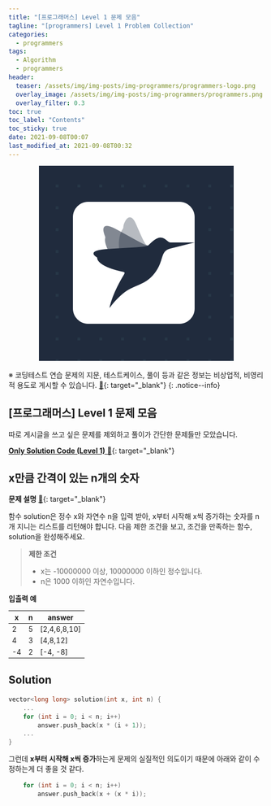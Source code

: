 ```yaml
---
title: "[프로그래머스] Level 1 문제 모음"
tagline: "[programmers] Level 1 Problem Collection"
categories:
  - programmers
tags:
  - Algorithm
  - programmers
header:
  teaser: /assets/img/img-posts/img-programmers/programmers-logo.png
  overlay_image: /assets/img/img-posts/img-programmers/programmers.png
  overlay_filter: 0.3
toc: true
toc_label: "Contents"
toc_sticky: true
date: 2021-09-08T00:07
last_modified_at: 2021-09-08T00:32
---
```



<div align="center">
  <a href="https://programmers.co.kr" target="_blank">
    <img src="/assets/img/img-posts/img-programmers/programmers-logo.png">
  </a>
</div>


※ 코딩테스트 연습 문제의 지문, 테스트케이스, 풀이 등과 같은 정보는 비상업적, 비영리적 용도로 게시할 수 있습니다. [&#x1F517;](https://programmers.zendesk.com/hc/ko/articles/360034546572-%ED%94%84%EB%A1%9C%EA%B7%B8%EB%9E%98%EB%A8%B8%EC%8A%A4%EC%9D%98-%EC%95%8C%EA%B3%A0%EB%A6%AC%EC%A6%98-%EB%AC%B8%EC%A0%9C-%ED%92%80%EC%9D%B4%EB%A5%BC-%EA%B0%9C%EC%9D%B8-%EB%B8%94%EB%A1%9C%EA%B7%B8-GitHub-%EA%B8%B0%ED%83%80-%EC%82%AC%EC%9D%B4%ED%8A%B8%EC%97%90-%EC%98%AC%EB%A0%A4%EB%8F%84-%EB%90%98%EB%82%98%EC%9A%94-){: target="_blank"}
{: .notice--info}


## [프로그래머스] Level 1 문제 모음

따로 게시글을 쓰고 싶은 문제를 제외하고 풀이가 간단한 문제들만 모았습니다.

[**Only Solution Code (Level 1)** &#x1F517;](https://github.com/habijung/coding-test/tree/main/programmers/Level-1){: target="_blank"}


## x만큼 간격이 있는 n개의 숫자

**문제 설명** [&#x1F517;](https://programmers.co.kr/learn/courses/30/lessons/12954){: target="_blank"}

함수 solution은 정수 x와 자연수 n을 입력 받아, x부터 시작해 x씩 증가하는 숫자를 n개 지니는 리스트를 리턴해야 합니다. 다음 제한 조건을 보고, 조건을 만족하는 함수, solution을 완성해주세요.

> **제한 조건**
> - x는 -10000000 이상, 10000000 이하인 정수입니다.
> - n은 1000 이하인 자연수입니다.

**입출력 예**

| x  | n | answer       |
| -  | - | ------       |
| 2  | 5 | [2,4,6,8,10] |
| 4	 | 3 | [4,8,12]     |
| -4 | 2 | [-4, -8]     |


## Solution

```cpp
vector<long long> solution(int x, int n) {
    ... 
    for (int i = 0; i < n; i++)
        answer.push_back(x * (i + 1));
    ...
}
```

그런데 **x부터 시작해 x씩 증가**하는게 문제의 실질적인 의도이기 때문에 아래와 같이 수정하는게 더 좋을 것 같다.

```cpp
    for (int i = 0; i < n; i++)
        answer.push_back(x + (x * i));
```
